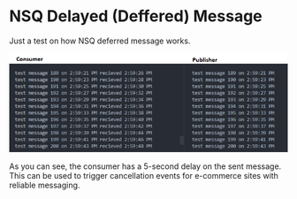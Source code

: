 # NSQ Delayed (Deffered) Message

Just a test on how NSQ deferred message works.

![Logs](/logs.png)

As you can see, the consumer has a 5-second delay on the sent message. This can be used to trigger cancellation events for e-commerce sites with reliable messaging.